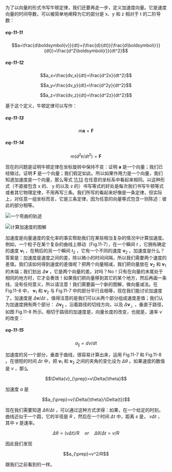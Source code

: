 为了以向量的形式书写牛顿定律，我们还要再走一步，定义加速度向量。它是速度向量的时间导数，可以被简单地阐释为它的部分是 x、y 和 z 相对于 t 的二阶导数：

##### eq-11-11

$$a=\frac{d\boldsymbol{v}}{dt}=(\frac{d}{dt})(\frac{d\boldsymbol{r}}{dt})=\frac{d^2\boldsymbol{r}}{dt^2}$$

##### eq-11-12

$$a_x=\frac{dv_x}{dt}=\frac{d^2x}{dt^2}$$

$$a_y=\frac{dv_y}{dt}=\frac{d^2y}{dt^2}$$

$$a_z=\frac{dv_z}{dt}=\frac{d^2z}{dt^2}$$

基于这个定义，牛顿定律可以写作：

##### eq-11-13

$$m\boldsymbol{a}=\boldsymbol{F}$$

##### eq-11-14

$$m(d^2\boldsymbol{r}/dt^2)=\boldsymbol{F}$$

现在的问题是证明牛顿定律在坐标旋转中保持不变：证明 $\boldsymbol{a}$ 是一个向量；我们已经做过。证明 $\boldsymbol{F}$ 是一个向量；我们假定如此。所以如果作用力是一个向量，我们知道加速度是一个向量，那么等式 [11.13](/volume-1/11-vectors/11-6-newton's-laws-in-vector-notation.md#eq-11-13) 在任意的坐标系中看起来相同。以这种形式（不直接包含 x 的、 y 的以及 z 的）书写等式的好处是每次我们书写牛顿等式或者其它物理定律，不用再写三条。我们所写的看起来好像是一条定律，但实际上，对任意一组坐标而言，它是三条定律，因为任意的向量等式包含一则陈述：彼此的部分相等。

![一个弯曲的轨迹](/assets/volume-1/fig-11-7.png)

![计算加速度的图解](/assets/volume-1/fig-11-8.png)

加速度是向量速度的变化率的事实帮助我们在某些相当复杂的情况中计算加速度。例如，一个粒子在某个复杂的曲线上移动（Fig.11-7），在一个瞬间 $t$ ，它拥有确定的速度 $\boldsymbol{v}_1$ ，在稍后的另一个瞬间 $t_2$ ，它有一个不同的速度 $\boldsymbol{v}_2$ 。加速度是什么？答案是：加速度是速度之间的差，除以微小的时间间隔，所以我们需要两个速度的差值。我们该如何得到速度的差值呢？把两个向量相减，我们把向量放在 $\boldsymbol{v}_2$ 和 $\boldsymbol{v}_1$ 的末端；我们划出 $\Delta{\boldsymbol{v}}$ ，它是两个向量的差。对吗？No！只有在向量的末尾处于相同的地方时，它才会奏效！如果我们把向量移到其它的某个地方，然后再画一条线，没有任何意义，所以请注意！我们需要画一个新的图解，做向量减法。在 Fig.11-8 中， $\boldsymbol{v}_1$ 和 $\boldsymbol{v}_2$ 与 Fig.11-7 中的部分平行且相等，现在我们能讨论加速度了。加速度是 $\Delta{\boldsymbol{v}}/\Delta{t}$ 。值得注意的是我们可以从两个部分组成速度差值；我们认为加速度拥有两个部分： $\Delta{\boldsymbol{v}_{\parallel}}$ ，沿着路径的切线方向，以及 $\Delta{\boldsymbol{v}_{\perp}}$ ，垂直于路径，如图 Fig.11-8 所示。相切于路径的加速度是，向量长度的改变，也就是，速率 $v$ 的改变：

##### eq-11-15

$$a_{\parallel}=dv/dt$$

加速度的另一个部分，垂直于曲线，很容易计算出来，运用 Fig.11-7 和 Fig.11-8 。在很短的时间 $\Delta{t}$ 中，把 $\boldsymbol{v}_1$ 和 $\boldsymbol{v}_2$ 之间的夹角的变化设为 $\Delta{\theta}$ 。如果速度的数值是 $v$ ，那么

$$\Delta{v}_{\prep}=v\Delta{\theta}$$

加速度 $a$ 是

$$a_{\prep}=v(\Delta{\theta}/\Delta{t})$$

现在我们需要知道 $\Delta{\theta}/\Delta{t}$ ，可以通过这种方式求得：如果，在一个给定的时刻，曲线近似于一个圆，它的半径是 $R$ ，然后在一个时间 $\Delta{t}$ 中，距离 $s$ 是， $v\Delta{t}$ ，其中 $v$ 是速率。

$$\Delta{\theta}=(v\Delta{t})/R \quad or \quad \Delta{\theta}/\Delta{t}=v/R $$

因此我们发现

$$a_{\prep}=v^2/R$$

跟我们之前看到的一样。
